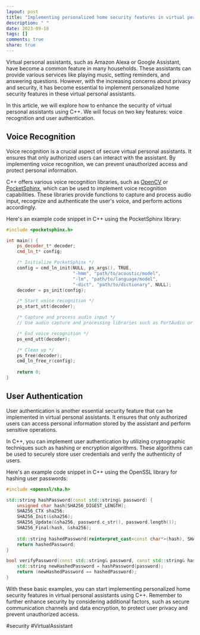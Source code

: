 ```yaml
---
layout: post
title: "Implementing personalized home security features in virtual personal assistants using C++"
description: " "
date: 2023-09-18
tags: []
comments: true
share: true
---
```


Virtual personal assistants, such as Amazon Alexa or Google Assistant, have become a common feature in many households. These assistants can provide various services like playing music, setting reminders, and answering questions. However, with the increasing concerns about privacy and security, it has become essential to implement personalized home security features in these virtual personal assistants.

In this article, we will explore how to enhance the security of virtual personal assistants using C++. We will focus on two key features: voice recognition and user authentication.

## Voice Recognition

Voice recognition is a crucial aspect of secure virtual personal assistants. It ensures that only authorized users can interact with the assistant. By implementing voice recognition, we can prevent unauthorized access and protect personal information.

C++ offers various voice recognition libraries, such as [OpenCV](https://opencv.org/) or [PocketSphinx](https://cmusphinx.github.io/), which can be used to implement voice recognition capabilities. These libraries provide functions to capture and process audio input, recognize and authenticate the user's voice, and perform actions accordingly.

Here's an example code snippet in C++ using the PocketSphinx library:

```cpp
#include <pocketsphinx.h>

int main() {
    ps_decoder_t* decoder;
    cmd_ln_t* config;

    /* Initialize PocketSphinx */
    config = cmd_ln_init(NULL, ps_args(), TRUE,
                         "-hmm", "path/to/acoustic/model",
                         "-lm", "path/to/language/model",
                         "-dict", "path/to/dictionary", NULL);
    decoder = ps_init(config);

    /* Start voice recognition */
    ps_start_utt(decoder);

    /* Capture and process audio input */
    // Use audio capture and processing libraries such as PortAudio or ALSA

    /* End voice recognition */
    ps_end_utt(decoder);

    /* Clean up */
    ps_free(decoder);
    cmd_ln_free_r(config);
    
    return 0;
}
```

## User Authentication

User authentication is another essential security feature that can be implemented in virtual personal assistants. It ensures that only authorized users can access personal information stored by the assistant and perform sensitive operations.

In C++, you can implement user authentication by utilizing cryptographic techniques such as hashing or encryption algorithms. These algorithms can be used to securely store user credentials and verify the authenticity of users.

Here's an example code snippet in C++ using the OpenSSL library for hashing user passwords:

```cpp
#include <openssl/sha.h>

std::string hashPassword(const std::string& password) {
    unsigned char hash[SHA256_DIGEST_LENGTH];
    SHA256_CTX sha256;
    SHA256_Init(&sha256);
    SHA256_Update(&sha256, password.c_str(), password.length());
    SHA256_Final(hash, &sha256);
    
    std::string hashedPassword(reinterpret_cast<const char*>(hash), SHA256_DIGEST_LENGTH);
    return hashedPassword;
}

bool verifyPassword(const std::string& password, const std::string& hashedPassword) {
    std::string newHashedPassword = hashPassword(password);
    return (newHashedPassword == hashedPassword);
}
```

With these basic examples, you can start implementing personalized home security features in virtual personal assistants using C++. Remember to further enhance security by considering additional factors, such as secure communication channels and data encryption, to protect user privacy and prevent unauthorized access.

#security #VirtualAssistant
